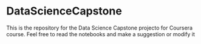 # DataScienceCapstone
This is the repository for the Data Science Capstone projecto for Coursera course.
Feel free to read the notebooks and make a suggestion or modify it
